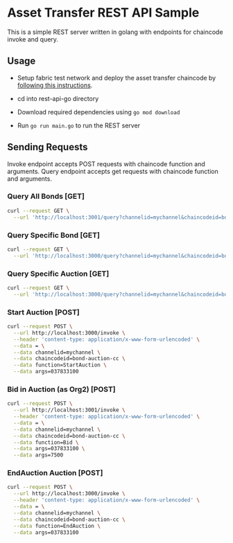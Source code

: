 # Asset Transfer REST API Sample

This is a simple REST server written in golang with endpoints for chaincode invoke and query.

## Usage

- Setup fabric test network and deploy the asset transfer chaincode by [following this instructions](https://hyperledger-fabric.readthedocs.io/en/release-2.4/test_network.html).

- cd into rest-api-go directory
- Download required dependencies using `go mod download`
- Run `go run main.go` to run the REST server

## Sending Requests

Invoke endpoint accepts POST requests with chaincode function and arguments. Query endpoint accepts get requests with chaincode function and arguments.

### Query All Bonds [GET]

```sh
curl --request GET \
  --url 'http://localhost:3001/query?channelid=mychannel&chaincodeid=bond-auction-cc&function=QueryAllBonds'
```

### Query Specific Bond [GET]

```sh
curl --request GET \
  --url 'http://localhost:3000/query?channelid=mychannel&chaincodeid=bond-auction-cc&function=QueryBond&args=037833100'
```

### Query Specific Auction [GET]

```sh
curl --request GET \
  --url 'http://localhost:3000/query?channelid=mychannel&chaincodeid=bond-auction-cc&function=QueryAuction&args=037833100'
```

### Start Auction [POST]

```sh
curl --request POST \
  --url http://localhost:3000/invoke \
  --header 'content-type: application/x-www-form-urlencoded' \
  --data = \
  --data channelid=mychannel \
  --data chaincodeid=bond-auction-cc \
  --data function=StartAuction \
  --data args=037833100
```

### Bid in Auction (as Org2) [POST]

```sh
curl --request POST \
  --url http://localhost:3001/invoke \
  --header 'content-type: application/x-www-form-urlencoded' \
  --data = \
  --data channelid=mychannel \
  --data chaincodeid=bond-auction-cc \
  --data function=Bid \
  --data args=037833100 \
  --data args=7500
```

### EndAuction Auction [POST]

```sh
curl --request POST \
  --url http://localhost:3000/invoke \
  --header 'content-type: application/x-www-form-urlencoded' \
  --data = \
  --data channelid=mychannel \
  --data chaincodeid=bond-auction-cc \
  --data function=EndAuction \
  --data args=037833100
```
